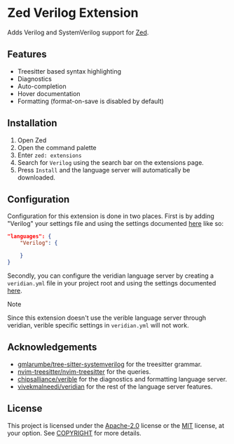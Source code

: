 
# Zed Verilog Extension

Adds Verilog and SystemVerilog support for [Zed](https://zed.dev/).


## Features

- Treesitter based syntax highlighting
- Diagnostics
- Auto-completion
- Hover documentation
- Formatting (format-on-save is disabled by default)


## Installation

1. Open Zed
2. Open the command palette
3. Enter `zed: extensions`
4. Search for `Verilog` using the search bar on the extensions page.
5. Press `Install` and the language server will automatically be downloaded.
## Configuration

Configuration for this extension is done in two places. First is by adding "Verilog" your settings file and using the settings documented [here](https://zed.dev/docs/configuring-zed#languages) like so:

```json
"languages": {
    "Verilog": {

    }
}
```

Secondly, you can configure the veridian language server by creating a `veridian.yml` file in your project root and using the settings documented [here](https://github.com/vivekmalneedi/veridian?tab=readme-ov-file#configuration).

> [!NOTE]
> Since this extension doesn't use the verible language server through veridian, verible specific settings in `veridian.yml` will not work.

## Acknowledgements

 - [gmlarumbe/tree-sitter-systemverilog](https://github.com/gmlarumbe/tree-sitter-systemverilog) for the treesitter grammar.
 - [nvim-treesitter/nvim-treesitter](https://github.com/nvim-treesitter/nvim-treesitter/tree/master/queries/verilog) for the queries.
 - [chipsalliance/verible](https://github.com/chipsalliance/verible) for the diagnostics and formatting language server.
 - [vivekmalneedi/veridian](https://github.com/vivekmalneedi/veridian) for the rest of the language server features.
## License

This project is licensed under the [Apache-2.0](http://www.apache.org/licenses/LICENSE-2.0) license or the [MIT](http://opensource.org/licenses/MIT) license, at your option. See [COPYRIGHT](./COPYRIGHT) for more details.

